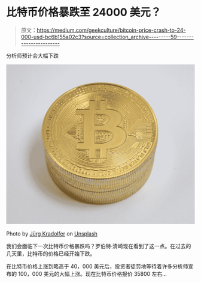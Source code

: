 # 比特币价格暴跌至 24000 美元？

> 原文：<https://medium.com/geekculture/bitcoin-price-crash-to-24-000-usd-bc6b155a02c3?source=collection_archive---------59----------------------->

分析师预计会大幅下跌

![](img/9688d6b9058bb7810b5a443bed6b5ce8.png)

Photo by [Jürg Kradolfer](https://unsplash.com/@bitcoin_schweiz?utm_source=medium&utm_medium=referral) on [Unsplash](https://unsplash.com?utm_source=medium&utm_medium=referral)

我们会面临下一次比特币价格暴跌吗？罗伯特·清崎现在看到了这一点。在过去的几天里，比特币的价格已经开始下跌。

在比特币价格上涨到略高于 40，000 美元后，投资者徒劳地等待着许多分析师宣布的 100，000 美元的大幅上涨。现在比特币价格报价 35800 左右…